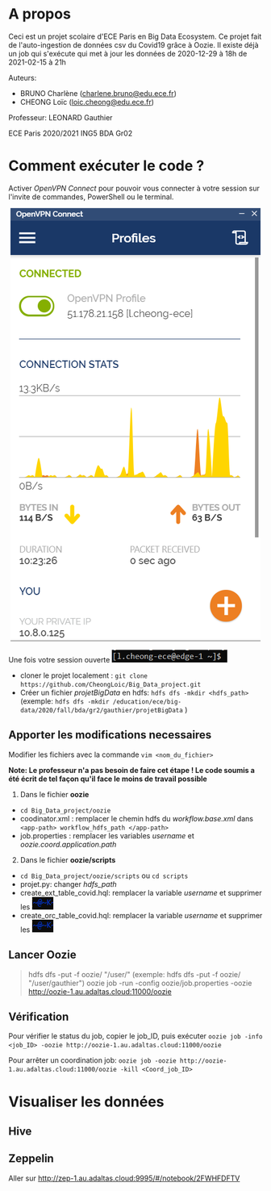 # A propos
Ceci est un projet scolaire d'ECE Paris en Big Data Ecosystem. 
Ce projet fait de l'auto-ingestion de données csv du Covid19 grâce à Oozie.
Il existe déjà un job qui s'exécute qui met à jour les données de 2020-12-29 à 18h de  2021-02-15 à 21h

Auteurs:
- BRUNO Charlène (charlene.bruno@edu.ece.fr)
- CHEONG Loïc (loic.cheong@edu.ece.fr)

Professeur:
LEONARD Gauthier

ECE Paris 2020/2021
ING5 BDA Gr02

# Comment exécuter le code ?
Activer *OpenVPN Connect* pour pouvoir vous connecter à votre session sur l'invite de commandes, PowerShell ou le terminal.

<p align="center">
  <img src="img/OpenVPN.PNG">
</p>

Une fois votre session ouverte ![alt test](img/session.PNG) 
- cloner le projet localement : `git clone https://github.com/CheongLoic/Big_Data_project.git`
- Créer un fichier *projetBigData* en hdfs: `hdfs dfs -mkdir <hdfs_path>` (exemple: `hdfs dfs -mkdir /education/ece/big-data/2020/fall/bda/gr2/gauthier/projetBigData` )

## Apporter les modifications necessaires
Modifier les fichiers avec la commande `vim <nom_du_fichier>`

**Note: Le professeur n'a pas besoin de faire cet étape ! Le code soumis a été écrit de tel façon qu'il face le moins de travail possible**

1. Dans le fichier **oozie**
- `cd Big_Data_project/oozie`
- coodinator.xml : remplacer le chemin hdfs du *workflow.base.xml* dans `<app-path> workflow_hdfs_path </app-path>`
- job.properties : remplacer les variables *username* et *oozie.coord.application.path*

2. Dans le fichier **oozie/scripts**
- `cd Big_Data_project/oozie/scripts` ou `cd scripts`
- projet.py: changer *hdfs_path*
- create_ext_table_covid.hql: remplacer la variable *username* et supprimer les ![alt test](img/at_symbol.PNG) 
- create_orc_table_covid.hql: remplacer la variable *username* et supprimer les ![alt test](img/at_symbol.PNG) 


## Lancer Oozie
> hdfs dfs -put -f oozie/ "/user/<username>"  (exemple: hdfs dfs -put -f oozie/ "/user/gauthier")
> oozie job -run -config oozie/job.properties -oozie http://oozie-1.au.adaltas.cloud:11000/oozie


## Vérification
Pour vérifier le status du job, copier le job_ID, puis exécuter `oozie job -info <job_ID> -oozie http://oozie-1.au.adaltas.cloud:11000/oozie`

Pour arrêter un coordination job: `oozie job -oozie http://oozie-1.au.adaltas.cloud:11000/oozie -kill <Coord_job_ID>`

# Visualiser les données
## Hive

## Zeppelin
Aller sur http://zep-1.au.adaltas.cloud:9995/#/notebook/2FWHFDFTV
